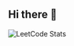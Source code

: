 ## Hi there 👋

<!--
**Muskan8308/Muskan8308** is a ✨ _special_ ✨ repository because its `README.md` (this file) appears on your GitHub profile.

Here are some ideas to get you started:

- 🔭 I’m currently working on ...
- 🌱 I’m currently learning ...
- 👯 I’m looking to collaborate on ...
- 🤔 I’m looking for help with ...
- 💬 Ask me about ...
- 📫 How to reach me: ...
- 😄 Pronouns: ...
- ⚡ Fun fact: ...
## LeetCode Stats  

<img src="https://leetcard.jacoblin.cool/Muskan83038?theme=chartreuse&font=PT%20Sans" alt="LeetCode Stats" />

-->
![LeetCode Stats](https://leetcard.jacoblin.cool/Muskan83038?theme=chartreuse&font=PT%20Sans)
